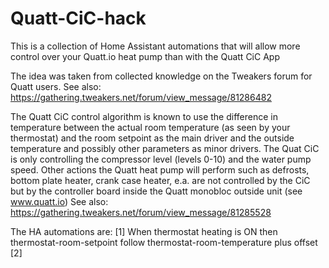 # Quatt-CiC-hack
This is a collection of Home Assistant automations that will allow more control over your Quatt.io heat pump than with the Quatt CiC App

The idea was taken from collected knowledge on the Tweakers forum for Quatt users. See also: https://gathering.tweakers.net/forum/view_message/81286482

The Quatt CiC control algorithm is known to use the difference in temperature between the actual room temperature (as seen by your thermostat) and the room setpoint as the main driver and the outside temperature and possibly other parameters as minor drivers.
The Quat CiC is only controlling the compressor level (levels 0-10) and the water pump speed. Other actions the Quatt heat pump will perform such as defrosts, bottom plate heater, crank case heater, e.a. are not controlled by the CiC but by the controller board inside the Quatt monobloc outside unit (see www.quatt.io)
See also: https://gathering.tweakers.net/forum/view_message/81285528

The HA automations are:
[1] When thermostat heating is ON then thermostat-room-setpoint follow thermostat-room-temperature plus offset
[2] 




